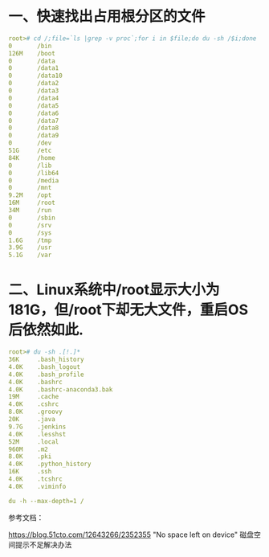# 一、快速找出占用根分区的文件
```yaml
root># cd /;file=`ls |grep -v proc`;for i in $file;do du -sh /$i;done
0       /bin
126M    /boot
0       /data
0       /data1
0       /data10
0       /data2
0       /data3
0       /data4
0       /data5
0       /data6
0       /data7
0       /data8
0       /data9
0       /dev
51G     /etc
84K     /home
0       /lib
0       /lib64
0       /media
0       /mnt
9.2M    /opt
16M     /root
34M     /run
0       /sbin
0       /srv
0       /sys
1.6G    /tmp
3.9G    /usr
5.1G    /var
```

# 二、Linux系统中/root显示大小为181G，但/root下却无大文件，重启OS后依然如此.

```yaml
root># du -sh .[!.]*
36K     .bash_history
4.0K    .bash_logout
4.0K    .bash_profile
4.0K    .bashrc
4.0K    .bashrc-anaconda3.bak
19M     .cache
4.0K    .cshrc
8.0K    .groovy
20K     .java
9.7G    .jenkins
4.0K    .lesshst
52M     .local
960M    .m2
8.0K    .pki
4.0K    .python_history
16K     .ssh
4.0K    .tcshrc
4.0K    .viminfo

du -h --max-depth=1 /
```

参考文档：

https://blog.51cto.com/12643266/2352355  "No space left on device" 磁盘空间提示不足解决办法
